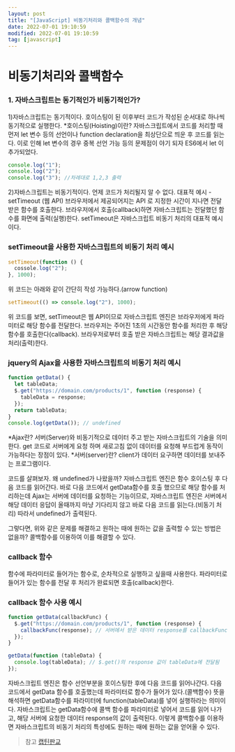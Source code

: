 ```yaml
---
layout: post
title: "[JavaScript] 비동기처리와 콜백함수의 개념"
date: 2022-07-01 19:10:59
modified: 2022-07-01 19:10:59
tag: [javascript]
---
```


# 비동기처리와 콜백함수
### 1. 자바스크립트는 동기적인가 비동기적인가?
1)자바스크립트는 동기적이다.
호이스팅이 된 이후부터 코드가 작성된 순서대로 하나씩 동기적으로 실행한다. \*호이스팅(Hoisting)이란? 자바스크립트에서 코드를 처리할 때 먼저 let 변수 등의 선언이나 function declaration을 최상단으로 띄운 후 코드를 읽는다. 이로 인해 let 변수의 경우 중복 선언 가능 등의 문제점이 야기 되자 ES6에서 let 이 추가되었다.

```javascript
console.log("1");
console.log("2");
console.log("3"); //차례대로 1,2,3 출력
```

2)자바스크립트는 비동기적이다. 언제 코드가 처리될지 알 수 없다.
대표적 예시 - setTimeout (웹 API)
브라우저에서 제공되어지는 API 로 지정한 시간이 지나면 전달 받은 함수를 호출한다.
브라우저에서 호출(callback)하면 자바스크립트는 전달했던 함수를 화면에 출력(실행)한다.
setTimeout은 자바스크립트 비동기 처리의 대표적 예시이다.

### setTimeout을 사용한 자바스크립트의 비동기 처리 예시

```javascript
setTimeout(function () {
  cossole.log("2");
}, 1000);
```

위 코드는 아래와 같이 간단히 작성 가능하다.(arrow function)

```javascript
setTimeout(() => console.log("2"), 1000);
```

위 코드를 보면, setTimeout은 웹 API이므로 자바스크립트 엔진은 브라우저에게 파라미터로 해당 함수를 전달한다. 브라우저는 주어진 1초의 시간동안 함수를 처리한 후 해당 함수를 호출한다(callback). 브라우저로부터 호출 받은 자바스크립트는 해당 결과값을 처리(출력)한다.

### jquery의 Ajax을 사용한 자바스크립트의 비동기 처리 예시

```javascript
function getData() {
  let tableData;
  $.get("https://domain.com/products/1", function (response) {
    tableData = response;
  });
  return tableData;
}
console.log(getData()); // undefined
```

*Ajax란? 서버(Server)와 비동기적으로 데이터 주고 받는 자바스크립트의 기술을 의미한다. get 코드로 서버에게 요청 하며 새로고침 없이 데이터를 요청해 부드럽게 동작이 가능하다는 장점이 있다.
*서버(server)란? client가 데이터 요구하면 데이터를 보내주는 프로그램이다.

코드를 살펴보자. 왜 undefined가 나왔을까? 자바스크립트 엔진은 함수 호이스팅 후 다음 코드를 읽어간다. 바로 다음 코드에서 getData함수를 호출 했으므로 해당 함수를 처리하는데 Ajax는 서버에 데이터를 요청하는 기능이므로, 자바스크립트 엔진은 서버에서 해당 데이터 응답이 올때까지 마냥 기다리지 않고 바로 다음 코드를 읽는다.(비동기 처리) 따라서 undefined가 출력된다.

그렇다면, 위와 같은 문제를 해결하고 원하는 때에 원하는 값을 출력할 수 있는 방법은 없을까? 콜백함수를 이용하여 이를 해결할 수 있다.

### callback 함수

함수에 파라미터로 들어가는 함수로, 순차적으로 실행하고 싶을때 사용한다.
파라미터로 들어가 있는 함수를 전달 후 처리가 완료되면 호출(callback)한다.

### callback 함수 사용 예시

```javascript
function getData(callbackFunc) {
  $.get("https://domain.com/products/1", function (response) {
    callbackFunc(response); // 서버에서 받은 데이터 response를 callbackFunc() 함수에 넘겨줌
  });
}

getData(function (tableData) {
  console.log(tableData); // $.get()의 response 값이 tableData에 전달됨
});
```

자바스크립트 엔진은 함수 선언부분을 호이스팅한 후에 다음 코드를 읽어나간다. 다음 코드에서 getData 함수를 호출했는데 파라미터로 함수가 들어가 있다.(콜백함수)
뜻을 해석하면 getData함수를 파라미터에 function(tableData)를 넣어 실행하라는 의미이다. 자바스크립트는 getData함수에 콜백 함수를 파라미터로 넣어서 코드를 읽어 나가고,
해당 서버에 요청한 데이터 response의 값이 출력된다. 이렇게 콜백함수를 이용하면 자바스크립트의 비동기 처리의 특성에도 원하는 때에 원하는 값을 얻어올 수 있다.

> 참고
[캡틴판교](https://joshua1988.github.io/web-development/javascript/javascript-asynchronous-operation/#%EB%B9%84%EB%8F%99%EA%B8%B0-%EC%B2%98%EB%A6%AC%EC%9D%98-%EB%91%90-%EB%B2%88%EC%A7%B8-%EC%82%AC%EB%A1%80)
